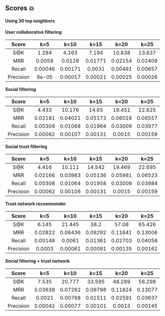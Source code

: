 ## Scores :boom:

#### Using 30 top neighbors

**User collaborative filtering**

| Score | k=5 | k=10 | k=15 | k=20 | k=25
|:-:|:-:|:-:|:-:|:-:|:-:|
| S@K | 1.294 | 4.163 | 7.194 | 10.838 | 13.637
| MRR | 0.0058 | 0.0128 | 0.01771 | 0.02154 | 0.02409
| Recall | 0.00046 | 0.00171 | 0.0031 | 0.00491 | 0.00657
| Precision | 9e-05 | 0.00017 | 0.00021 | 0.00025 | 0.00026

**Social filtering**

| Score | k=5 | k=10 | k=15 | k=20 | k=25
|:-:|:-:|:-:|:-:|:-:|:-:|
| S@K | 4.433 | 10.176 | 14.65 | 19.451 | 22.625
| MRR | 0.02181 | 0.04021 | 0.05173 | 0.06016 | 0.06557
| Recall | 0.00309 | 0.01068 | 0.01964 | 0.03009 | 0.03977
| Precision | 0.00062 | 0.00107 | 0.00131 | 0.0015 | 0.00159

**Social trust filtering**

| Score | k=5 | k=10 | k=15 | k=20 | k=25
|:-:|:-:|:-:|:-:|:-:|:-:|
| S@K | 4.416 | 10.111 | 14.542 | 19.469 | 22.695
| MRR | 0.02166 | 0.03983 | 0.05136 | 0.05981 | 0.06523
| Recall | 0.00308 | 0.01064 | 0.01958 | 0.03009 | 0.03984
| Precision | 0.00062 | 0.00106 | 0.00131 | 0.0015 | 0.00159

**Trust network recommender**

| Score | k=5 | k=10 | k=15 | k=20 | k=25|
|:-:|:-:|:-:|:-:|:-:|:-:|
| S@K | 6.145 | 21.445 | 38.2 | 57.08 | 65.426
| MRR | 0.02822 | 0.06436 | 0.09292 | 0.11641 | 0.13006
| Recall | 0.00148 | 0.0061 | 0.01361 | 0.02703 | 0.04058
| Precision | 0.0003 | 0.00061 | 0.00091 | 0.00135 | 0.00162

**Social filtering + trust network**

| Score | k=5 | k=10 | k=15 | k=20 | k=25
|:-:|:-:|:-:|:-:|:-:|:-:|
| S@K | 7.535 | 20.777 | 33.595 | 48.289 | 56.298
| MRR | 0.03638 | 0.07262 | 0.09798 | 0.11824 | 0.13077
| Recall | 0.0021 | 0.00768 | 0.01511 | 0.02591 | 0.03637
| Precision | 0.00042 | 0.00077 | 0.00101 | 0.0013 | 0.00145

